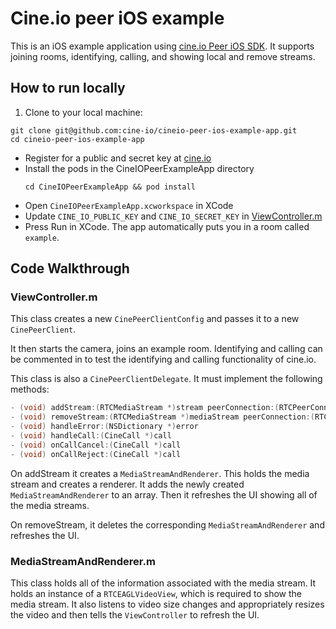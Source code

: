# Cine.io peer iOS example

This is an iOS example application using [cine.io Peer iOS SDK][cineio-peer-ios]. It supports joining rooms, identifying, calling, and showing local and remove streams.

## How to run locally
1. Clone to your local machine:

  ```
  git clone git@github.com:cine-io/cineio-peer-ios-example-app.git
  cd cineio-peer-ios-example-app
  ```
* Register for a public and secret key at [cine.io][cine-io]
* Install the pods in the CineIOPeerExampleApp directory
  ```shell
  cd CineIOPeerExampleApp && pod install
  ```
* Open `CineIOPeerExampleApp.xcworkspace` in XCode
* Update `CINE_IO_PUBLIC_KEY` and `CINE_IO_SECRET_KEY` in [ViewController.m][public-key]
* Press Run in XCode. The app automatically puts you in a room called `example`.

## Code Walkthrough

### ViewController.m

This class creates a new `CinePeerClientConfig` and passes it to a new `CinePeerClient`.

It then starts the camera, joins an example room. Identifying and calling can be commented in to test the identifying and calling functionality of cine.io.

This class is also a `CinePeerClientDelegate`. It must implement the following methods:
```objective-c
- (void) addStream:(RTCMediaStream *)stream peerConnection:(RTCPeerConnection *)peerConnection local:(BOOL)local
- (void) removeStream:(RTCMediaStream *)mediaStream peerConnection:(RTCPeerConnection *)peerConnection local:(BOOL)local;
- (void) handleError:(NSDictionary *)error
- (void) handleCall:(CineCall *)call
- (void) onCallCancel:(CineCall *)call
- (void) onCallReject:(CineCall *)call
```

On addStream it creates a `MediaStreamAndRenderer`. This holds the media stream and creates a renderer. It adds the newly created `MediaStreamAndRenderer` to an array. Then it refreshes the UI showing all of the media streams.

On removeStream, it deletes the corresponding `MediaStreamAndRenderer` and refreshes the UI.

### MediaStreamAndRenderer.m

This class holds all of the information associated with the media stream. It holds an instance of a `RTCEAGLVideoView`, which is required to show the media stream. It also listens to video size changes and appropriately resizes the video and then tells the `ViewController` to refresh the UI.

<!-- external links -->
[cine-io]:https://www.cine.io/
[cineio-peer]:https://www.cine.io/products/peer
[cineio-peer-ios]:https://github.com/cine-io/cineio-peer-ios
[public-key]:CineIOPeerExampleApp/CineIOPeerExampleApp/ViewController.m
